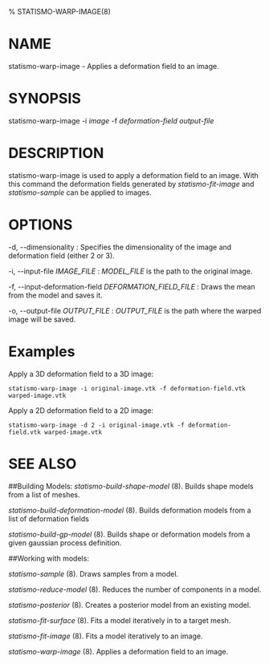 % STATISMO-WARP-IMAGE(8)

# NAME

statismo-warp-image - Applies a deformation field to an image.

# SYNOPSIS

statismo-warp-image -i *image* -f *deformation-field* *output-file*

# DESCRIPTION

statismo-warp-image is used to apply a deformation field to an image. With this command the deformation fields generated by *statismo-fit-image* and *statismo-sample* can be applied to images.

# OPTIONS

-d, \--dimensionality 
:	Specifies the dimensionality of the image and deformation field (either 2 or 3).

-i, \--input-file *IMAGE_FILE*
:	*MODEL_FILE* is the path to the original image.

-f, \--input-deformation-field *DEFORMATION_FIELD_FILE*
:	Draws the mean from the model and saves it.

-o, \--output-file *OUTPUT_FILE*
:	*OUTPUT_FILE* is the path where the warped image will be saved.




 
# Examples 
Apply a 3D deformation field to a 3D image:

    statismo-warp-image -i original-image.vtk -f deformation-field.vtk warped-image.vtk

Apply a 2D deformation field to a 2D image:

    statismo-warp-image -d 2 -i original-image.vtk -f deformation-field.vtk warped-image.vtk


# SEE ALSO

##Building Models:
*statismo-build-shape-model* (8).
Builds shape models from a list of meshes.

*statismo-build-deformation-model* (8).
Builds deformation models from a list of deformation fields

*statismo-build-gp-model* (8).
Builds shape or deformation models from a given gaussian process definition.

##Working with models:

*statismo-sample* (8).
Draws samples from a model.

*statismo-reduce-model* (8).
Reduces the number of components in a model.

*statismo-posterior* (8).
Creates a posterior model from an existing model.

*statismo-fit-surface* (8).
Fits a model iteratively in to a target mesh.

*statismo-fit-image* (8).
Fits a model iteratively to an image.

*statismo-warp-image* (8).
Applies a deformation field to an image.



